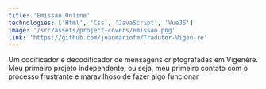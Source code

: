 ```yaml
---
title: 'Emissão Online'
technologies: ['Html', 'Css', 'JavaScript', 'VueJS']
image: '/src/assets/project-covers/emissao.png'
link: 'https://github.com/joaomariofm/Tradutor-Vigen-re'
---
```


Um codificador e decodificador de mensagens criptografadas em Vigenère. Meu primeiro projeto independente, ou seja, meu primeiro contato com o processo frustrante e maravilhoso de fazer algo funcionar
